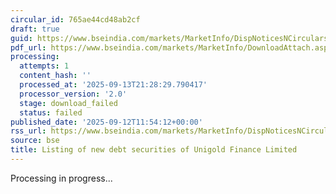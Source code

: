 ```yaml
---
circular_id: 765ae44cd48ab2cf
draft: true
guid: https://www.bseindia.com/markets/MarketInfo/DispNoticesNCirculars.aspx?Noticeid={219ADD25-DF3F-4CBC-81AE-9FC40B1CF9B0}&noticeno=20250912-60&dt=09/12/2025&icount=60&totcount=103&flag=0
pdf_url: https://www.bseindia.com/markets/MarketInfo/DownloadAttach.aspx?id=20250912-60&attachedId=
processing:
  attempts: 1
  content_hash: ''
  processed_at: '2025-09-13T21:28:29.790417'
  processor_version: '2.0'
  stage: download_failed
  status: failed
published_date: '2025-09-12T11:54:12+00:00'
rss_url: https://www.bseindia.com/markets/MarketInfo/DispNoticesNCirculars.aspx?Noticeid={219ADD25-DF3F-4CBC-81AE-9FC40B1CF9B0}&noticeno=20250912-60&dt=09/12/2025&icount=60&totcount=103&flag=0
source: bse
title: Listing of new debt securities of Unigold Finance Limited
---
```


Processing in progress...